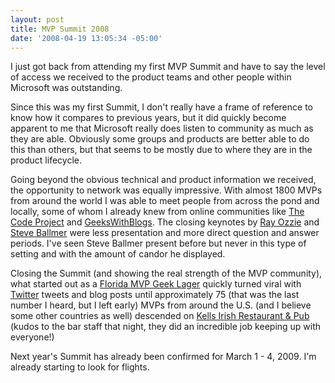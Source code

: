 ```yaml
---
layout: post
title: MVP Summit 2008
date: '2008-04-19 13:05:34 -05:00'
---
```


I just got back from attending my first MVP Summit and have to say the level of access we received to the product teams and other people within Microsoft was outstanding. 

Since this was my first Summit, I don't really have a frame of reference to know how it compares to previous years, but it did quickly become apparent to me that Microsoft really does listen to community as much as they are able. Obviously some groups and products are better able to do this than others, but that seems to be mostly due to where they are in the product lifecycle.

Going beyond the obvious technical and product information we received, the opportunity to network was equally impressive. With almost 1800 MVPs from around the world I was able to meet people from across the pond and locally, some of whom I already knew from online communities like [The Code Project](http://www.codeproject.com/) and [GeeksWithBlogs](http://geekswithblogs.net). The closing keynotes by [Ray Ozzie](http://en.wikipedia.org/wiki/Ray_Ozzie) and [Steve Ballmer](http://en.wikipedia.org/wiki/Steve_Ballmer) were less presentation and more direct question and answer periods. I've seen Steve Ballmer present before but never in this type of setting and with the amount of candor he displayed.

Closing the Summit (and showing the real strength of the MVP community), what started out as a [Florida MVP Geek Lager](http://www.devfish.net/fullblogitemview.aspx?blogid=517) quickly turned viral with [Twitter](http://twitter.com) tweets and blog posts until approximately 75 (that was the last number I heard, but I left early) MVPs from around the U.S. (and I believe some other countries as well) descended on [Kells Irish Restaurant & Pub](http://www.kellsirish.com/seattle/index.php) (kudos to the bar staff that night, they did an incredible job keeping up with everyone!)

Next year's Summit has already been confirmed for March 1 - 4, 2009. I'm already starting to look for flights.
 